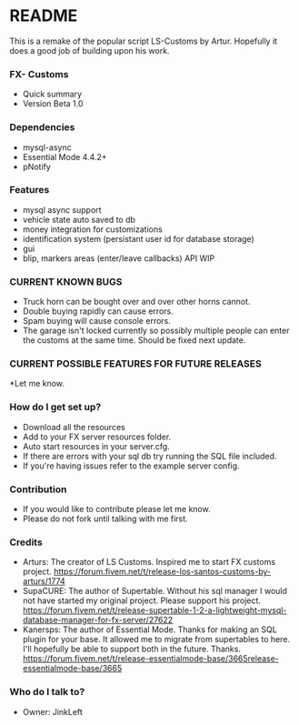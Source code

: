 # README #
This is a remake of the popular script LS-Customs by Artur. Hopefully it does a good job of building upon his work.

### FX- Customs ###

* Quick summary
* Version Beta 1.0

### Dependencies ###
* mysql-async
* Essential Mode 4.4.2+
* pNotify

### Features ###
* mysql async support
* vehicle state auto saved to db 
* money integration for customizations
* identification system (persistant user id for database storage)
* gui
* blip, markers areas (enter/leave callbacks) API WIP

### CURRENT KNOWN BUGS ###
* Truck horn can be bought over and over other horns cannot.
* Double buying rapidly can cause errors.
* Spam buying will cause console errors.
* The garage isn't locked currently so possibly multiple people can enter the customs at the same time. Should be fixed next update.


### CURRENT POSSIBLE FEATURES FOR FUTURE RELEASES ###
*Let me know.

### How do I get set up? ###
* Download all the resources
* Add to your FX server resources folder.
* Auto start resources in your server.cfg.
* If there are errors with your sql db try running the SQL file included.
* If you're having issues refer to the example server config.


### Contribution ###
* If you would like to contribute please let me know.
* Please do not fork until talking with me first.

### Credits ###
* Arturs: The creator of LS Customs. Inspired me to start FX customs project. https://forum.fivem.net/t/release-los-santos-customs-by-arturs/1774
* SupaCURE: The author of Supertable. Without his sql manager I would not have started my original project. Please support his project. https://forum.fivem.net/t/release-supertable-1-2-a-lightweight-mysql-database-manager-for-fx-server/27622
* Kanersps: The author of Essential Mode. Thanks for making an SQL plugin for your base. It allowed me to migrate from supertables to here. I'll hopefully be able to support both in the future. Thanks. https://forum.fivem.net/t/release-essentialmode-base/3665release-essentialmode-base/3665


### Who do I talk to? ###
* Owner: JinkLeft
